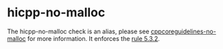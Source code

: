 # hicpp-no-malloc

The <span class="title-ref">hicpp-no-malloc</span> check is an alias,
please see
[cppcoreguidelines-no-malloc](https://clang.llvm.org/extra/clang-tidy/checks/cppcoreguidelines-no-malloc.html) for more
information. It enforces the
[rule 5.3.2](http://www.codingstandard.com/rule/5-3-2-allocate-memory-using-new-and-release-it-using-delete/).
